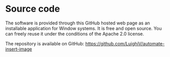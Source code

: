 # Source code

The software is provided through this GitHub hosted web page as an installable application for Window systems.
It is free and open source. You can freely reuse it under the conditions of the Apache 2.0 license.

The repository is available on GitHub: https://github.com/LuighiV/automate-insert-image